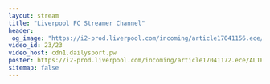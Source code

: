 ```yaml
---
layout: stream
title: "Liverpool FC Streamer Channel"
header:
 og_image: "https://i2-prod.liverpool.com/incoming/article17041156.ece/ALTERNATES/s810/0_GettyImages-1173868960.jpg"
video_id: 23/23
video_host: cdn1.dailysport.pw
poster: https://i2-prod.liverpool.com/incoming/article17041172.ece/ALTERNATES/s615b/0_GettyImages-485459253.jpg
sitemap: false
---
```

<style>h1#page-title{display:none;height:0;visibility:hidden;!important</style>

